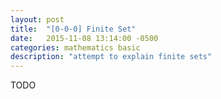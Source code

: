 ```yaml
---
layout: post
title:  "[0-0-0] Finite Set"
date:   2015-11-08 13:14:00 -0500
categories: mathematics basic
description: "attempt to explain finite sets"
---
```


TODO